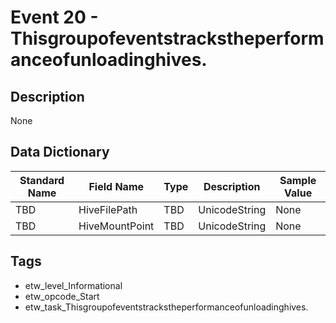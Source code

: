 # Event 20 - Thisgroupofeventstrackstheperformanceofunloadinghives.

## Description
None

## Data Dictionary
|Standard Name|Field Name|Type|Description|Sample Value|
|---|---|---|---|---|
|TBD|HiveFilePath|TBD|UnicodeString|None|None|
|TBD|HiveMountPoint|TBD|UnicodeString|None|None|

## Tags
* etw_level_Informational
* etw_opcode_Start
* etw_task_Thisgroupofeventstrackstheperformanceofunloadinghives.